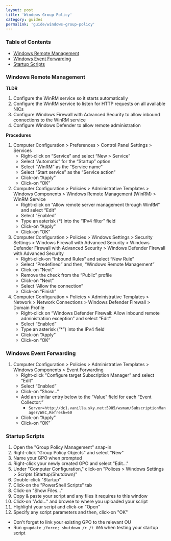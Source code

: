 ```yaml
---
layout: post
title: 'Windows Group Policy'
category: guides
permalink: 'guide/windows-group-policy'
---
```


### Table of Contents
* [Windows Remote Management](#windows-remote-management)
* [Windows Event Forwarding](#windows-event-forwarding)
* [Startup Scripts](#startup-scripts)

### Windows Remote Management
**TLDR**  
1. Configure the WinRM service so it starts automatically
2. Configure the WinRM service to listen for HTTP requests on all available NICs
3. Configure Windows Firewall with Advanced Security to allow inbound connections to the WinRM service
4. Configure Windows Defender to allow remote administration 

**Procedures**
1. Computer Configuration > Preferences > Control Panel Settings > Services
    * Right-click on “Service” and select “New > Service”
    * Select “Automatic” for the “Startup” option
    * Select “WinRM” as the “Service name”
    * Select “Start service” as the “Service action”
    * Click-on “Apply”
    * Click-on “OK”
2. Computer Configuration > Policies > Administrative Templates > Windows Components > Windows Remote Management (WinRM) > WinRM Service
    * Right-click on “Allow remote server management through WinRM” and select “Edit”
    * Select “Enabled”
    * Type an asterisk (*) into the “IPv4 filter” field
    * Click-on “Apply”
    * Click-on “OK”
3. Computer Configuration > Policies > Windows Settings > Security Settings > Windows Firewall with Advanced Security > Windows Defender Firewall with Advanced Security > Windows Defender Firewall with Advanced Security
    * Right-click-on “Inbound Rules” and select “New Rule”
    * Select “Predefined” and then, “Windows Remote Management”
    * Click-on “Next”
    * Remove the check from the “Public” profile
    * Click-on “Next”
    * Select “Allow the connection”
    * Click-on “Finish”
4. Computer Configuration > Policies > Administrative Templates > Network > Network Connections > Windows Defender Firewall > Domain Profile
    * Right-click on “Windows Defender Firewall: Allow inbound remote administration exception” and select “Edit”
    * Select “Enabled”
    * Type an asterisk (“*”) into the IPv4 field
    * Click-on “Apply”
    * Click-on “OK”

### Windows Event Forwarding
1. Computer Configuration > Policies > Administrative Templates > Windows Components > Event Forwarding
    * Right-click “Configure target Subscription Manager” and select “Edit”
    * Select “Enabled”
    * Click-on “Show…”
    * Add an similar entry below to the “Value” field for each “Event Collector:”
        * `Server=http://dc1.vanilla.sky.net:5985/wsman/SubscriptionManager/WEC,Refresh=60`
    * Click-on “Apply”
    * Click-on “OK”

### Startup Scripts
1. Open the "Group Policy Management" snap-in
2. Right-click "Group Policy Objects" and select "New"
3. Name your GPO when prompted
4. Right-click your newly created GPO and select "Edit..."
5. Under "Computer Configuration," click-on "Polices > Windows Settings > Scripts (Startup/Shutdown)"
6. Double-click "Startup" 
7. Click-on the "PowerShell Scripts" tab
8. Click-on "Show Files..."
9. Copy & paste your script and any files it requires to this window
10. Click-on "Add..." and browse to where you uploaded your script
11. Highlight your script and click-on "Open" 
12. Specify any script parameters and then, click-on "OK"
  * Don't forget to link your existing GPO to the relevant OU
  * Run `gpupdate /force; shutdown /r /t 000` when testing your startup script
